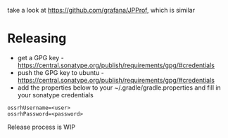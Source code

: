 take a look at https://github.com/grafana/JPProf, which is similar

# Releasing

- get a GPG key - https://central.sonatype.org/publish/requirements/gpg/#credentials
- push the GPG key to ubuntu - https://central.sonatype.org/publish/requirements/gpg/#credentials
- add the properties below to your ~/.gradle/gradle.properties and fill in your sonatype credentials

```properties
ossrhUsername=<user>
ossrhPassword=<password>
```

Release process is WIP


